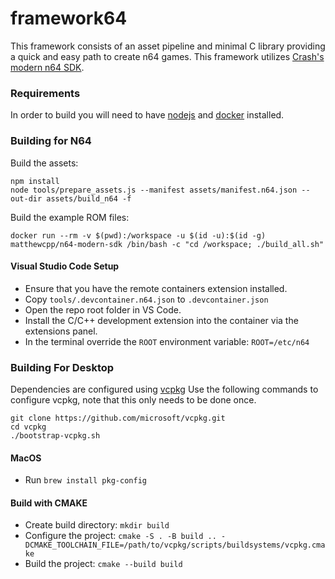 # framework64
This framework consists of an asset pipeline and minimal C library providing a quick and easy path to create n64 games.
This framework utilizes [Crash's modern n64 SDK](https://github.com/CrashOveride95/n64sdkmod).

### Requirements
In order to build you will need to have [nodejs](https://nodejs.org/en/) and [docker](https://www.docker.com/) installed.


### Building for N64

Build the assets:
```
npm install
node tools/prepare_assets.js --manifest assets/manifest.n64.json --out-dir assets/build_n64 -f
```

Build the example ROM files:
```
docker run --rm -v $(pwd):/workspace -u $(id -u):$(id -g) matthewcpp/n64-modern-sdk /bin/bash -c "cd /workspace; ./build_all.sh"
```

#### Visual Studio Code Setup
- Ensure that you have the remote containers extension installed.
- Copy `tools/.devcontainer.n64.json` to `.devcontainer.json`
- Open the repo root folder in VS Code.
- Install the C/C++ development extension into the container via the extensions panel.
- In the terminal override the `ROOT` environment variable: `ROOT=/etc/n64`


### Building For Desktop
Dependencies are configured using [vcpkg](https://vcpkg.io/en/index.html)
Use the following commands to configure vcpkg, note that this only needs to be done once.
```shell
git clone https://github.com/microsoft/vcpkg.git
cd vcpkg
./bootstrap-vcpkg.sh 
```

#### MacOS
- Run `brew install pkg-config`

#### Build with CMAKE
- Create build directory: `mkdir build`
- Configure the project: `cmake -S . -B build .. -DCMAKE_TOOLCHAIN_FILE=/path/to/vcpkg/scripts/buildsystems/vcpkg.cmake`
- Build the project: `cmake --build build`


